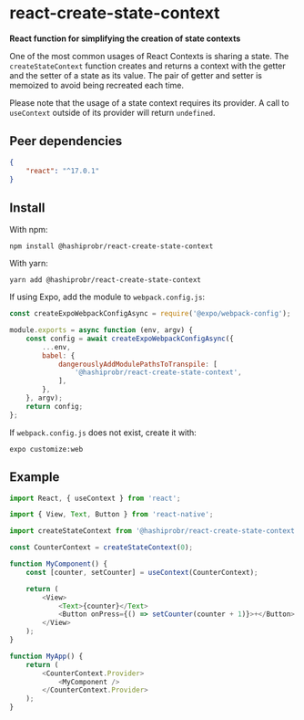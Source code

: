 react-create-state-context
==========================

**React function for simplifying the creation of state contexts**

One of the most common usages of React Contexts is sharing a state. The
`createStateContext` function creates and returns a context with the getter and
the setter of a state as its value. The pair of getter and setter is memoized to
avoid being recreated each time.

Please note that the usage of a state context requires its provider. A call to
`useContext` outside of its provider will return  `undefined`.


Peer dependencies
-----------------

``` json
{
    "react": "^17.0.1"
}
```


Install
-------

With npm:

```
npm install @hashiprobr/react-create-state-context
```

With yarn:

```
yarn add @hashiprobr/react-create-state-context
```

If using Expo, add the module to `webpack.config.js`:

``` js
const createExpoWebpackConfigAsync = require('@expo/webpack-config');

module.exports = async function (env, argv) {
    const config = await createExpoWebpackConfigAsync({
        ...env,
        babel: {
            dangerouslyAddModulePathsToTranspile: [
                '@hashiprobr/react-create-state-context',
            ],
        },
    }, argv);
    return config;
};
```

If `webpack.config.js` does not exist, create it with:

```
expo customize:web
```


Example
-------

``` js
import React, { useContext } from 'react';

import { View, Text, Button } from 'react-native';

import createStateContext from '@hashiprobr/react-create-state-context';

const CounterContext = createStateContext(0);

function MyComponent() {
    const [counter, setCounter] = useContext(CounterContext);

    return (
        <View>
            <Text>{counter}</Text>
            <Button onPress={() => setCounter(counter + 1)}>+</Button>
        </View>
    );
}

function MyApp() {
    return (
        <CounterContext.Provider>
            <MyComponent />
        </CounterContext.Provider>
    );
}
```
